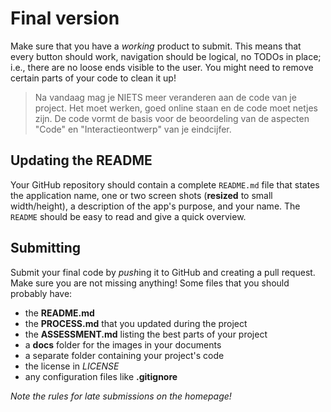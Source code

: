# Final version

Make sure that you have a *working* product to submit. This means that every button should work, navigation should be logical, no TODOs in place; i.e., there are no loose ends visible to the user. You might need to remove certain parts of your code to clean it up!

> Na vandaag mag je NIETS meer veranderen aan de code van je project. Het moet werken, goed online staan en de code moet netjes zijn. De code vormt de basis voor de beoordeling van de aspecten "Code" en "Interactieontwerp" van je eindcijfer.


## Updating the README

Your GitHub repository should contain a complete `README.md` file that states the application name, one or two screen shots (**resized** to small width/height), a description of the app's purpose, and your name. The `README` should be easy to read and give a quick overview.


## Submitting

Submit your final code by *push*ing it to GitHub and creating a pull request. Make sure you are not missing anything! Some files that you should probably have:

- the **README.md**
- the **PROCESS.md** that you updated during the project
- the **ASSESSMENT.md** listing the best parts of your project
- a **docs** folder for the images in your documents
- a separate folder containing your project's code
- the license in *LICENSE*
- any configuration files like **.gitignore**

*Note the rules for late submissions on the homepage!*

